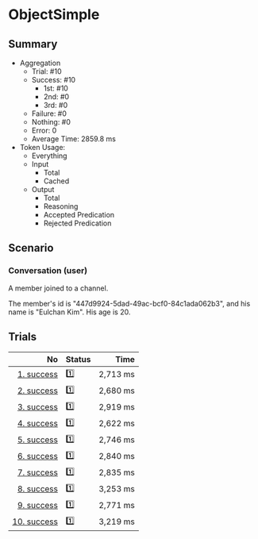 # ObjectSimple
## Summary
  - Aggregation
    - Trial: #10
    - Success: #10
      - 1st: #10
      - 2nd: #0
      - 3rd: #0
    - Failure: #0
    - Nothing: #0
    - Error: 0
    - Average Time: 2859.8 ms
  - Token Usage:
    - Everything
    - Input
      - Total
      - Cached
    - Output
      - Total
      - Reasoning
      - Accepted Predication
      - Rejected Predication

## Scenario
### Conversation (user)
A member joined to a channel.

The member's id is "447d9924-5dad-49ac-bcf0-84c1ada062b3",
and his name is "Eulchan Kim". His age is 20.

## Trials
No | Status | Time
---:|:-------|------:
[1. success](./trials/1.success.json) | 1️⃣ | 2,713 ms
[2. success](./trials/2.success.json) | 1️⃣ | 2,680 ms
[3. success](./trials/3.success.json) | 1️⃣ | 2,919 ms
[4. success](./trials/4.success.json) | 1️⃣ | 2,622 ms
[5. success](./trials/5.success.json) | 1️⃣ | 2,746 ms
[6. success](./trials/6.success.json) | 1️⃣ | 2,840 ms
[7. success](./trials/7.success.json) | 1️⃣ | 2,835 ms
[8. success](./trials/8.success.json) | 1️⃣ | 3,253 ms
[9. success](./trials/9.success.json) | 1️⃣ | 2,771 ms
[10. success](./trials/10.success.json) | 1️⃣ | 3,219 ms